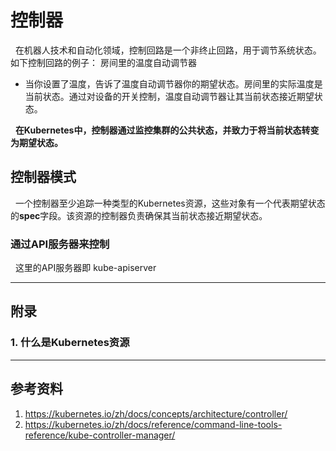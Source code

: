 # 控制器
&nbsp;&nbsp;在机器人技术和自动化领域，控制回路是一个非终止回路，用于调节系统状态。如下控制回路的例子： 房间里的温度自动调节器
   - 当你设置了温度，告诉了温度自动调节器你的期望状态。房间里的实际温度是当前状态。通过对设备的开关控制，温度自动调节器让其当前状态接近期望状态。
  
&nbsp;&nbsp;**在Kubernetes中，控制器通过监控集群的公共状态，并致力于将当前状态转变为期望状态。**

## 控制器模式
&nbsp;&nbsp;一个控制器至少追踪一种类型的Kubernetes资源，这些对象有一个代表期望状态的**spec**字段。该资源的控制器负责确保其当前状态接近期望状态。

### 通过API服务器来控制
&nbsp;&nbsp;这里的API服务器即 kube-apiserver

-----
## 附录
### 1. 什么是Kubernetes资源

-----
## 参考资料
1. https://kubernetes.io/zh/docs/concepts/architecture/controller/
2. https://kubernetes.io/zh/docs/reference/command-line-tools-reference/kube-controller-manager/